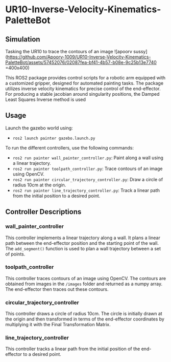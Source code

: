 # UR10-Inverse-Velocity-Kinematics-PaletteBot
## Simulation
Tasking the UR10 to trace the contours of an image
![apoorv sussy](https://github.com/Apoorv-1009/UR10-Inverse-Velocity-Kinematics-PaletteBot/assets/57452076/02087fea-bf41-4b57-b08e-9c25b13e7740 =400x400)

This ROS2 package provides control scripts for a robotic arm equipped with a customized gripper, designed for automated painting tasks. The package utilizes inverse velocity kinematics for precise control of the end-effector. For producing a stable jacobian around singularity positions, the Damped Least Squares Inverse method is used

## Usage
Launch the gazebo world using: 
- `ros2 launch painter gazebo.launch.py`

To run the different controllers, use the following commands:
- `ros2 run painter wall_painter_controller.py`: Paint along a wall using a linear trajectory.
- `ros2 run painter toolpath_controller.py`: Trace contours of an image using OpenCV.
- `ros2 run painter circular_trajectory_controller.py`: Draw a circle of radius 10cm at the origin.
- `ros2 run painter line_trajectory_controller.py`: Track a linear path from the initial position to a desired point.

## Controller Descriptions

### wall_painter_controller

This controller implements a linear trajectory along a wall. It plans a linear path between the end-effector position and the starting point of the wall. The `add_segment()` function is used to plan a wall trajectory between a set of points.

### toolpath_controller

This controller traces contours of an image using OpenCV. The contours are obtained from images in the `/images` folder and returned as a numpy array. The end-effector then traces out these contours.

### circular_trajectory_controller

This controller draws a circle of radius 10cm. The circle is initially drawn at the origin and then transformed in terms of the end-effector coordinates by multiplying it with the Final Transformation Matrix.

### line_trajectory_controller

This controller tracks a linear path from the initial position of the end-effector to a desired point.




